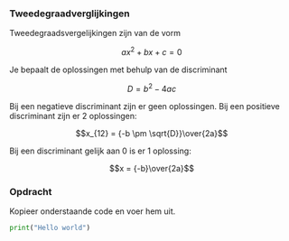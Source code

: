### Tweedegraadverglijkingen

Tweedegraadsvergelijkingen zijn van de vorm

$$ax^2+bx+c=0$$

Je bepaalt de oplossingen met behulp van de discriminant

$$D = b^2 - 4ac$$

Bij een negatieve discriminant zijn er geen oplossingen.
Bij een positieve discriminant zijn er 2 oplossingen:

$$x_{12} = {-b \pm \sqrt{D}}\over{2a}$$

Bij een discriminant gelijk aan 0 is er 1 oplossing:

$$x = {-b}\over{2a}$$


### Opdracht
Kopieer onderstaande code en voer hem uit.

```python
print("Hello world")
```
